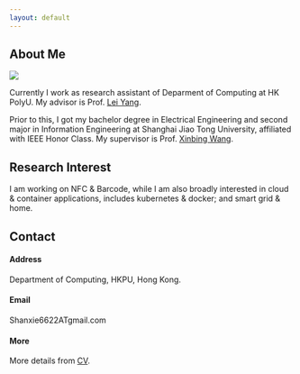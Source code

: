 ```yaml
---
layout: default
---
```


## About Me

<img class="profile-picture" src="/img/profile.jpg">

Currently I work as research assistant of Deparment of Computing at HK PolyU. My advisor is Prof. [Lei Yang](http://www4.comp.polyu.edu.hk/~csyanglei/#/pages/profile/about). 

Prior to this, I got my bachelor degree in Electrical Engineering and second major in Information Engineering at Shanghai Jiao Tong University, affiliated with IEEE Honor Class. My supervisor is Prof. [Xinbing Wang](http://iwct.sjtu.edu.cn/Personal/xwang8/).

## Research Interest

I am working on NFC & Barcode, while I am also broadly interested in cloud & container applications, includes kubernetes & docker; and smart grid & home.

## Contact

#### Address ####

Department of Computing, HKPU, Hong Kong.
#### Email ####
Shanxie6622ATgmail.com


#### More ####
More details from [CV]().

<script type='text/javascript' id='clustrmaps' src='//cdn.clustrmaps.com/map_v2.js?cl=ffffff&w=150&d=WixHUcZX2ILGfghQM2UN-vlCEzLPnpFG4WCMUOd-qPY&t=tt'></script>

